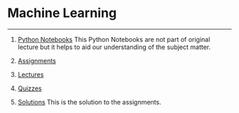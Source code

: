 # Machine Learning
-----------------------
1. [Python Notebooks](https://github.com/jansenicus/coursera/tree/master/Machine-Learning-Stanford/notebooks)
   This Python Notebooks are not part of original lecture but it helps to aid our understanding of the subject matter.
  
1. [Assignments](https://github.com/jansenicus/coursera/tree/master/Machine-Learning-Stanford/assignments)

1. [Lectures](https://github.com/jansenicus/coursera/tree/master/Machine-Learning-Stanford/lectures)

1. [Quizzes](https://github.com/jansenicus/coursera/tree/master/Machine-Learning-Stanford/quizzes)

1. [Solutions](https://github.com/jansenicus/coursera/tree/master/Machine-Learning-Stanford/solutions)
   This is the solution to the assignments.
